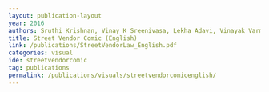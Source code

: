 ```yaml
---
layout: publication-layout
year: 2016
authors: Sruthi Krishnan, Vinay K Sreenivasa, Lekha Adavi, Vinayak Varma
title: Street Vendor Comic (English)
link: /publications/StreetVendorLaw_English.pdf
categories: visual
ide: streetvendorcomic
tag: publications
permalink: /publications/visuals/streetvendorcomicenglish/
---
```

